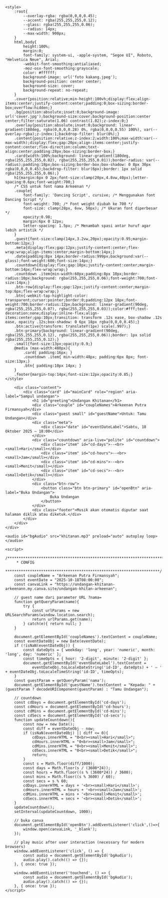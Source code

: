 <html lang="id">
<head>
    <meta charset="utf-8" />
    <meta name="viewport" content="width=device-width,initial-scale=1" />
    <title>Undangan — Sampul</title>
    <link rel="preconnect" href="https://fonts.googleapis.com">
    <link rel="preconnect" href="https://fonts.gstatic.com" crossorigin>
    <link href="https://fonts.googleapis.com/css2?family=Dancing+Script:wght@400..700&display=swap" rel="stylesheet">
    
    <style>
        :root{
            --overlay-rgba: rgba(0,0,0,0.45);
            --accent: rgba(255,255,255,0.12);
            --glass: rgba(255,255,255,0.06);
            --radius: 14px;
            --max-width: 900px;
        }
        html,body{
            height:100%;
            margin:0;
            font-family: system-ui, -apple-system, "Segoe UI", Roboto, "Helvetica Neue", Arial;
            -webkit-font-smoothing:antialiased;
            -moz-osx-font-smoothing:grayscale;
            color: #ffffff;
            background-image: url('foto kakang.jpeg');
            background-position: center center;
            background-size: cover;
            background-repeat: no-repeat;
        }
        .cover{position:relative;min-height:100vh;display:flex;align-items:center;justify-content:center;padding:0;box-sizing:border-box;overflow:hidden;}
        .bg{position:absolute;inset:0;background-image: url('cover.jpg');background-size:cover;background-position:center center;filter:saturate(1.06) contrast(1.02);z-index:0;}
        .overlay{position:absolute;inset:0;background: linear-gradient(180deg, rgba(0,0,0,0.28) 0%, rgba(0,0,0,0.55) 100%), var(--overlay-rgba);z-index:1;backdrop-filter: blur(0%);}
        .content{position:relative;z-index:2;width:100%;max-width:var(--max-width);display:flex;gap:20px;align-items:center;justify-content:center;flex-direction:column;text-align:center;padding:28px;box-sizing:border-box;}
        .card{width:100%;background: linear-gradient(180deg, rgba(255,255,255,0.02), rgba(255,255,255,0.01));border-radius: var(--radius);padding:18px;box-sizing:border-box;box-shadow: 0 8px 30px rgba(0,0,0,0.45);backdrop-filter: blur(6px);border: 1px solid rgba(255,255,255,0.06);}
        h1{margin:6px 0 2px;font-size:clamp(20px,4.8vw,40px);letter-spacing:0.6px;font-weight:700;}
        /* CSS untuk font nama Arkeenan */
        .couple{
            font-family: 'Dancing Script', cursive; /* Menggunakan font Dancing Script */
            font-weight: 700; /* Font weight diubah ke 700 */
            font-size: clamp(28px, 6vw, 50px); /* Ukuran font diperbesar */
            opacity:0.98;
            margin:6px 0 12px;
            letter-spacing: 1.5px; /* Menambah spasi antar huruf agar lebih artistik */
        }
        .guest{font-size:clamp(14px,3.2vw,20px);opacity:0.95;margin-bottom:12px;}
        .meta{display:flex;gap:12px;justify-content:center;flex-wrap:wrap;align-items:center;margin-bottom:14px;}
        .date{padding:8px 14px;border-radius:999px;background:var(--glass);font-weight:600;font-size:14px;}
        .countdown{display:flex;gap:10px;justify-content:center;margin-bottom:14px;flex-wrap:wrap;}
        .countdown .item{min-width:60px;padding:8px 10px;border-radius:10px;background: rgba(255,255,255,0.06);font-weight:700;font-size:14px;}
        .btn-row{display:flex;gap:12px;justify-content:center;margin-top:6px;flex-wrap:wrap;}
        .btn{-webkit-tap-highlight-color: transparent;cursor:pointer;border:0;padding:12px 18px;font-weight:700;border-radius:12px;background: linear-gradient(90deg, rgba(255,255,255,0.07), rgba(255,255,255,0.03));color:#fff;text-decoration:none;display:inline-flex;align-items:center;gap:10px;transition: transform .12s ease, box-shadow .12s ease, opacity .12s;box-shadow: 0 6px 18px rgba(0,0,0,0.45);}
        .btn:active{transform: translateY(1px) scale(.997);}
        .btn-primary{background: linear-gradient(90deg, rgba(255,255,255,0.12), rgba(255,255,255,0.06));border: 1px solid rgba(255,255,255,0.12);}
        .small{font-size:13px;opacity:0.9;}
        @media (max-width:480px){
            .card{ padding:16px; }
            .countdown .item{ min-width:48px; padding:6px 8px; font-size:13px;}
            .btn{ padding:10px 14px; }
        }
        .footer{margin-top:14px;font-size:12px;opacity:0.85;}
    </style>
</head>
<body>
    <div class="cover" role="main">
        <div class="bg" aria-hidden="true"></div>
        <div class="overlay" aria-hidden="true"></div>

        <div class="content">
            <div class="card" id="mainCard" role="region" aria-label="Sampul undangan">
                <h1 id="greeting">Undangan Khitanan</h1>
                <div class="couple" id="coupleNames">Arkeenan Putra Firmansyah</div>
                <div class="guest small" id="guestName">Untuk: Tamu Undangan</div>
                <div class="meta">
                    <div class="date" id="eventDateLabel">Sabtu, 18 Oktober 2025 — 18:00</div>
                </div>
                <div class="countdown" aria-live="polite" id="countdown">
                    <div class="item" id="cd-days">--<br><small>Hari</small></div>
                    <div class="item" id="cd-hours">--<br><small>Jam</small></div>
                    <div class="item" id="cd-mins">--<br><small>Menit</small></div>
                    <div class="item" id="cd-secs">--<br><small>Detik</small></div>
                </div>
                <div class="btn-row">
                    <button class="btn btn-primary" id="openBtn" aria-label="Buka Undangan">
                        Buka Undangan
                    </button>
                </div>
                <div class="footer">Musik akan otomatis diputar saat halaman diklik atau diketuk.</div>
            </div>
        </div>
    </div>

    <audio id="bgAudio" src="khitanan.mp3" preload="auto" autoplay loop></audio>

    <script>
        /**********************************************************************
         * CONFIG
         *********************************************************************/
        const coupleName = "Arkeenan Putra Firmansyah";
        const eventDate = "2025-10-18T08:00:00"; 
        const canvaLink = "https://undangan-khitanan-arkeenann.my.canva.site/undangan-khitan-arkeenan";

        // guest name dari parameter URL ?nama=
        function getQueryParam(name){
            try {
                const urlParams = new URLSearchParams(window.location.search);
                return urlParams.get(name);
            } catch(e){ return null; }
        }

        document.getElementById('coupleNames').textContent = coupleName;
        const eventDateObj = new Date(eventDate);
        if (!isNaN(eventDateObj)) {
            const dateOpts = { weekday: 'long', year: 'numeric', month: 'long', day: 'numeric' };
            const timeOpts = { hour: '2-digit', minute: '2-digit' };
            document.getElementById('eventDateLabel').textContent =
                eventDateObj.toLocaleDateString('id-ID', dateOpts) + ' — ' + eventDateObj.toLocaleTimeString('id-ID', timeOpts);
        }
        const guestParam = getQueryParam('nama');
        document.getElementById('guestName').textContent = "Kepada: " + (guestParam ? decodeURIComponent(guestParam) : "Tamu Undangan");

        // countdown
        const cdDays = document.getElementById('cd-days');
        const cdHours = document.getElementById('cd-hours');
        const cdMins = document.getElementById('cd-mins');
        const cdSecs = document.getElementById('cd-secs');
        function updateCountdown(){
            const now = new Date();
            const diff = eventDateObj - now;
            if (isNaN(eventDateObj) || diff <= 0){
                cdDays.innerHTML = "0<br><small>Hari</small>";
                cdHours.innerHTML = "0<br><small>Jam</small>";
                cdMins.innerHTML = "0<br><small>Menit</small>";
                cdSecs.innerHTML = "0<br><small>Detik</small>";
                return;
            }
            const s = Math.floor(diff/1000);
            const days = Math.floor(s / (3600*24));
            const hours = Math.floor((s % (3600*24)) / 3600);
            const mins = Math.floor((s % 3600) / 60);
            const secs = s % 60;
            cdDays.innerHTML = days + '<br><small>Hari</small>';
            cdHours.innerHTML = hours + '<br><small>Jam</small>';
            cdMins.innerHTML = mins + '<br><small>Menit</small>';
            cdSecs.innerHTML = secs + '<br><small>Detik</small>';
        }
        updateCountdown();
        setInterval(updateCountdown, 1000);

        // buka canva
        document.getElementById('openBtn').addEventListener('click',()=>{
            window.open(canvaLink, '_blank');
        });

        // play music after user interaction (necessary for modern browsers)
        window.addEventListener('click', () => {
            const audio = document.getElementById('bgAudio');
            audio.play().catch(() => {});
        }, { once: true });

        window.addEventListener('touchend', () => {
            const audio = document.getElementById('bgAudio');
            audio.play().catch(() => {});
        }, { once: true });
    </script>
</body>
</html>

